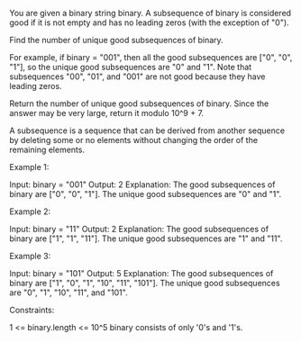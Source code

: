 You are given a binary string binary. A subsequence of binary is considered
good if it is not empty and has no leading zeros (with the exception of
"0").

Find the number of unique good subsequences of binary.


For example, if binary = "001", then all the good subsequences are ["0", "0",
"1"], so the unique good subsequences are "0" and "1". Note that subsequences
"00", "01", and "001" are not good because they have leading zeros.


Return the number of unique good subsequences of binary. Since the answer may
be very large, return it modulo 10^9 + 7.

A subsequence is a sequence that can be derived from another sequence by
deleting some or no elements without changing the order of the remaining
elements.


Example 1:


Input: binary = "001"
Output: 2
Explanation: The good subsequences of binary are ["0", "0", "1"].
The unique good subsequences are "0" and "1".


Example 2:


Input: binary = "11"
Output: 2
Explanation: The good subsequences of binary are ["1", "1", "11"].
The unique good subsequences are "1" and "11".

Example 3:


Input: binary = "101"
Output: 5
Explanation: The good subsequences of binary are ["1", "0", "1", "10", "11",
"101"]. 
The unique good subsequences are "0", "1", "10", "11", and "101".



Constraints:


1 <= binary.length <= 10^5
binary consists of only '0's and '1's.





